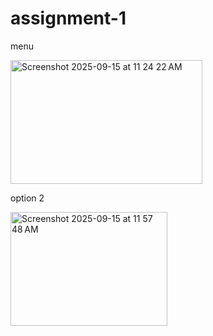 # assignment-1

menu

<img width="307" height="198" alt="Screenshot 2025-09-15 at 11 24 22 AM" src="https://github.com/user-attachments/assets/b13d332e-ab6e-4e39-b8c7-94bf9be6afb6" />

option 2

<img width="251" height="182" alt="Screenshot 2025-09-15 at 11 57 48 AM" src="https://github.com/user-attachments/assets/1601af13-ca8c-4001-be93-952def50e0d6" />


